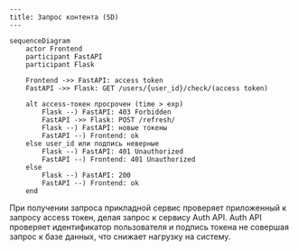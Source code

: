 ```mermaid
---
title: Запрос контента (SD)
---

sequenceDiagram
    actor Frontend
    participant FastAPI
    participant Flask

    Frontend ->> FastAPI: access token
    FastAPI ->> Flask: GET /users/{user_id}/check/(access token)

    alt access-токен просрочен (time > exp)
        Flask --) FastAPI: 403 Forbidden
        FastAPI ->> Flask: POST /refresh/
        Flask --) FastAPI: новые токены
        FastAPI --) Frontend: ok
    else user_id или подпись неверные
        Flask --) FastAPI: 401 Unauthorized
        FastAPI --) Frontend: 401 Unauthorized
    else
        Flask --) FastAPI: 200
        FastAPI --) Frontend: ok
    end
```

При получении запроса прикладной сервис проверяет приложенный 
к запросу access токен, делая запрос к сервису Auth API. Auth API
проверяет идентификатор пользователя и подпись токена не совершая запрос
к базе данных, что снижает нагрузку на систему.
